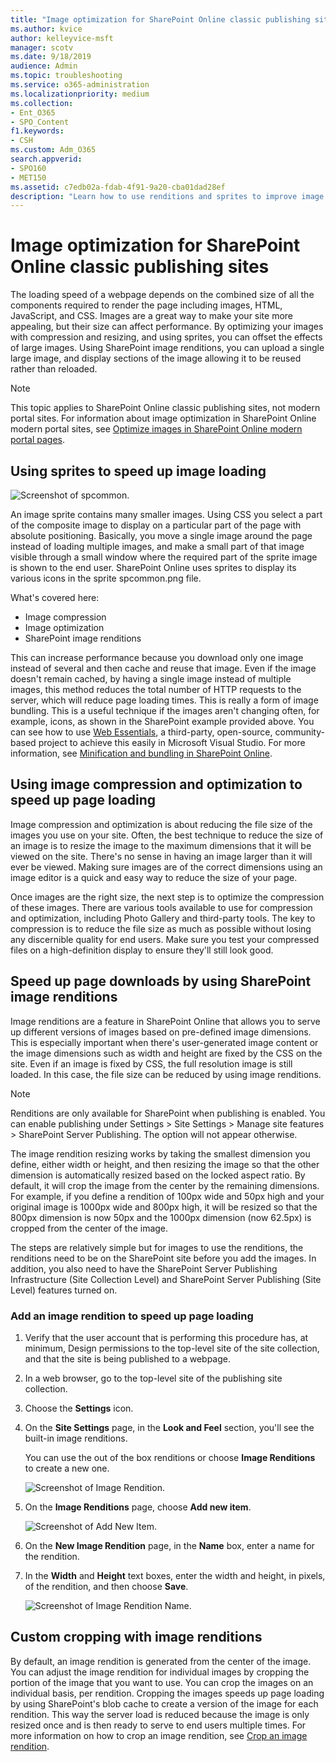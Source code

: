 ```yaml
---
title: "Image optimization for SharePoint Online classic publishing sites"
ms.author: kvice
author: kelleyvice-msft
manager: scotv
ms.date: 9/18/2019
audience: Admin
ms.topic: troubleshooting
ms.service: o365-administration
ms.localizationpriority: medium
ms.collection: 
- Ent_O365
- SPO_Content
f1.keywords:
- CSH
ms.custom: Adm_O365
search.appverid: 
- SPO160
- MET150
ms.assetid: c7edb02a-fdab-4f91-9a20-cba01dad28ef
description: "Learn how to use renditions and sprites to improve image performance on your SharePoint Online classic publishing sites."
---
```


# Image optimization for SharePoint Online classic publishing sites

The loading speed of a webpage depends on the combined size of all the components required to render the page including images, HTML, JavaScript, and CSS. Images are a great way to make your site more appealing, but their size can affect performance. By optimizing your images with compression and resizing, and using sprites, you can offset the effects of large images. Using SharePoint image renditions, you can upload a single large image, and display sections of the image allowing it to be reused rather than reloaded.

>[!NOTE]
>This topic applies to SharePoint Online classic publishing sites, not modern portal sites. For information about image optimization in SharePoint Online modern portal sites, see [Optimize images in SharePoint Online modern portal pages](modern-image-optimization.md).
  
## Using sprites to speed up image loading

![Screenshot of spcommon.](../media/cc5cdee1-8e54-4537-9a8a-8854f4ee849f.png)

An image sprite contains many smaller images. Using CSS you select a part of the composite image to display on a particular part of the page with absolute positioning. Basically, you move a single image around the page instead of loading multiple images, and make a small part of that image visible through a small window where the required part of the sprite image is shown to the end user. SharePoint Online uses sprites to display its various icons in the sprite spcommon.png file.

What's covered here:
- Image compression
- Image optimization
- SharePoint image renditions
   
This can increase performance because you download only one image instead of several and then cache and reuse that image. Even if the image doesn't remain cached, by having a single image instead of multiple images, this method reduces the total number of HTTP requests to the server, which will reduce page loading times. This is really a form of image bundling. This is a useful technique if the images aren't changing often, for example, icons, as shown in the SharePoint example provided above. You can see how to use [Web Essentials](https://vswebessentials.com/), a third-party, open-source, community-based project to achieve this easily in Microsoft Visual Studio. For more information, see [Minification and bundling in SharePoint Online](./minification-and-bundling-in-sharepoint-online.md).
  
## Using image compression and optimization to speed up page loading

Image compression and optimization is about reducing the file size of the images you use on your site. Often, the best technique to reduce the size of an image is to resize the image to the maximum dimensions that it will be viewed on the site. There's no sense in having an image larger than it will ever be viewed. Making sure images are of the correct dimensions using an image editor is a quick and easy way to reduce the size of your page.
  
Once images are the right size, the next step is to optimize the compression of these images. There are various tools available to use for compression and optimization, including Photo Gallery and third-party tools. The key to compression is to reduce the file size as much as possible without losing any discernible quality for end users. Make sure you test your compressed files on a high-definition display to ensure they'll still look good.
  
## Speed up page downloads by using SharePoint image renditions

Image renditions are a feature in SharePoint Online that allows you to serve up different versions of images based on pre-defined image dimensions. This is especially important when there's user-generated image content or the image dimensions such as width and height are fixed by the CSS on the site. Even if an image is fixed by CSS, the full resolution image is still loaded. In this case, the file size can be reduced by using image renditions.
  
> [!NOTE]
> Renditions are only available for SharePoint when publishing is enabled. You can enable publishing under Settings \> Site Settings \> Manage site features \> SharePoint Server Publishing. The option will not appear otherwise.
  
The image rendition resizing works by taking the smallest dimension you define, either width or height, and then resizing the image so that the other dimension is automatically resized based on the locked aspect ratio. By default, it will crop the image from the center by the remaining dimensions. For example, if you define a rendition of 100px wide and 50px high and your original image is 1000px wide and 800px high, it will be resized so that the 800px dimension is now 50px and the 1000px dimension (now 62.5px) is cropped from the center of the image.
  
The steps are relatively simple but for images to use the renditions, the renditions need to be on the SharePoint site before you add the images. In addition, you also need to have the SharePoint Server Publishing Infrastructure (Site Collection Level) and SharePoint Server Publishing (Site Level) features turned on.
  
### Add an image rendition to speed up page loading
  
1. Verify that the user account that is performing this procedure has, at minimum, Design permissions to the top-level site of the site collection, and that the site is being published to a webpage.

2. In a web browser, go to the top-level site of the publishing site collection.

3. Choose the **Settings** icon.

4. On the **Site Settings** page, in the **Look and Feel** section, you'll see the built-in image renditions.

    You can use the out of the box renditions or choose **Image Renditions** to create a new one.

    ![Screenshot of Image Rendition.](../media/eaae0d53-657d-47ef-b687-65c5167eae4d.PNG)
  
5. On the **Image Renditions** page, choose **Add new item**.

    ![Screenshot of Add New Item.](../media/8cede22e-52bf-4d9d-99cb-162f2f6ce92b.PNG)
  
6. On the **New Image Rendition** page, in the **Name** box, enter a name for the rendition.

7. In the **Width** and **Height** text boxes, enter the width and height, in pixels, of the rendition, and then choose **Save**.

    ![Screenshot of Image Rendition Name.](../media/5a6119ed-c163-40df-a4db-ec629d15607d.PNG)
  
## Custom cropping with image renditions

By default, an image rendition is generated from the center of the image. You can adjust the image rendition for individual images by cropping the portion of the image that you want to use. You can crop the images on an individual basis, per rendition. Cropping the images speeds up page loading by using SharePoint's blob cache to create a version of the image for each rendition. This way the server load is reduced because the image is only resized once and is then ready to serve to end users multiple times. For more information on how to crop an image rendition, see [Crop an image rendition](/sharepoint/dev/general-development/sharepoint-design-manager-device-channels).
